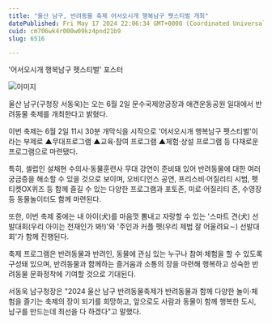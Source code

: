 ```yaml
---
title: "울산 남구, 반려동물 축제 어서오시개 행복남구 펫스티벌 개최"
datePublished: Fri May 17 2024 22:06:34 GMT+0000 (Coordinated Universal Time)
cuid: cm706wk4r000w09kz4pnd21b9
slug: 6516

---
```



'어서오시개 행복남구 펫스티벌' 포스터

![이미지](https://cdn.hashnode.com/res/hashnode/image/upload/v1739260681540/b134437a-f3c7-4fd1-bbae-4dc4d172d5ea.png)

울산 남구(구청장 서동욱)는 오는 6월 2일 문수국제양궁장과 애견운동공원 일대에서 반려동물 축제를 개최한다고 밝혔다.

이번 축제는 6월 2일 11시 30분 개막식을 시작으로 '어서오시개 행복남구 펫스티벌'이라는 부제로 ▲무대프로그램 ▲교육·참여 프로그램 ▲체험·상설 프로그램 등 다채로운 프로그램으로 마련됐다.

특히, 셀럽인 설채현 수의사·동물훈련사 무대 강연이 준비돼 있어 반려동물에 대한 여러 궁금증을 해소할 수 있을 것으로 보이며, 오비디언스 공연, 프리스비·어질리티 시범, 펫티켓OX퀴즈 등 함께 즐길 수 있는 다양한 프로그램과 포토존, 미로·어질리티 존, 수영장 등 동물놀이터도 함께 마련된다.

또한, 이번 축제 중에는 내 아이(犬)를 마음껏 뽐내고 자랑할 수 있는 '스마트 견(犬) 선발대회(우리 아이는 천재인가 봐!)'와 '주인과 커플 펫(우리 제법 잘 어울려요∼) 선발대회'가 함께 진행된다.

축제 프로그램은 반려동물과 반려인, 동물에 관심 있는 누구나 참여·체험을 할 수 있도록 구성돼 있으며, 반려동물과 함께하는 즐거움과 소통의 장을 마련해 행복하고 성숙한 반려동물 문화정착에 기여할 것으로 기대된다.

서동욱 남구청장은 "2024 울산 남구 반려동물축제가 반려동물과 함께 다양한 놀이·체험을 즐기는 축제의 장이 되기를 희망하고, 앞으로도 사람과 동물이 함께 행복한 도시, 남구를 만드는데 최선을 다 하겠다"고 말했다.